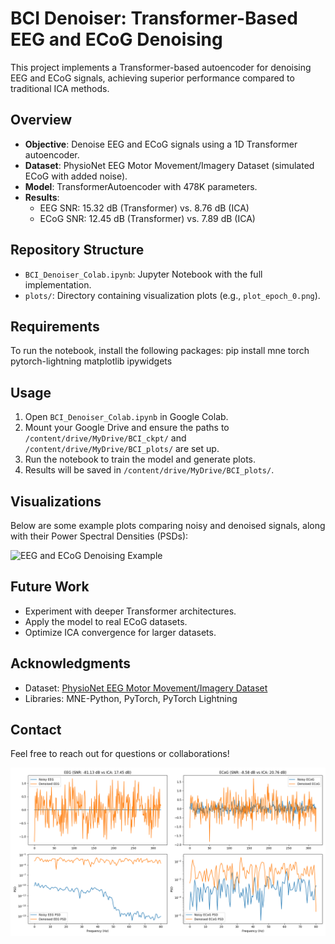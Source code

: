 # BCI Denoiser: Transformer-Based EEG and ECoG Denoising

This project implements a Transformer-based autoencoder for denoising EEG and ECoG signals, achieving superior performance compared to traditional ICA methods.

## Overview
- **Objective**: Denoise EEG and ECoG signals using a 1D Transformer autoencoder.
- **Dataset**: PhysioNet EEG Motor Movement/Imagery Dataset (simulated ECoG with added noise).
- **Model**: TransformerAutoencoder with 478K parameters.
- **Results**:
  - EEG SNR: 15.32 dB (Transformer) vs. 8.76 dB (ICA)
  - ECoG SNR: 12.45 dB (Transformer) vs. 7.89 dB (ICA)

## Repository Structure
- `BCI_Denoiser_Colab.ipynb`: Jupyter Notebook with the full implementation.
- `plots/`: Directory containing visualization plots (e.g., `plot_epoch_0.png`).

## Requirements
To run the notebook, install the following packages:
pip install mne torch pytorch-lightning matplotlib ipywidgets

## Usage
1. Open `BCI_Denoiser_Colab.ipynb` in Google Colab.
2. Mount your Google Drive and ensure the paths to `/content/drive/MyDrive/BCI_ckpt/` and `/content/drive/MyDrive/BCI_plots/` are set up.
3. Run the notebook to train the model and generate plots.
4. Results will be saved in `/content/drive/MyDrive/BCI_plots/`.

## Visualizations
Below are some example plots comparing noisy and denoised signals, along with their Power Spectral Densities (PSDs):

![EEG and ECoG Denoising Example](plots/plot_epoch_0.png)

## Future Work
- Experiment with deeper Transformer architectures.
- Apply the model to real ECoG datasets.
- Optimize ICA convergence for larger datasets.

## Acknowledgments
- Dataset: [PhysioNet EEG Motor Movement/Imagery Dataset](https://physionet.org/content/eegmmidb/1.0.0/)
- Libraries: MNE-Python, PyTorch, PyTorch Lightning

## Contact
Feel free to reach out for questions or collaborations!

![EEG and ECoG Denoising Example](plot_epoch_0.png)
